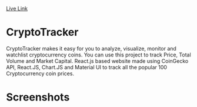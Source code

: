 [Live Link](https://phenomenal-zabaione-193bc7.netlify.app/)
# CryptoTracker
CryptoTracker makes it easy for you to analyze, visualize, monitor and watchlist cryptocurrency coins. You can use this project to track Price, Total Volume and Market Capital. React.js based website made using CoinGecko API, React.JS, Chart.JS and Material UI to track all the popular 100 Cryptocurrency coin prices.

# Screenshots



